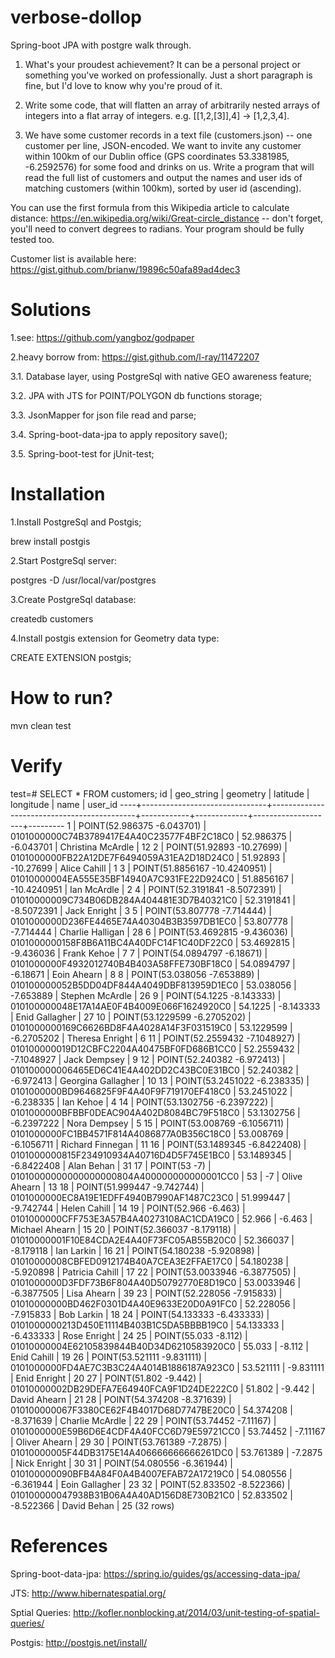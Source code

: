 # verbose-dollop
Spring-boot JPA with postgre walk through.

1. What's your proudest achievement? It can be a personal project or something you've worked on professionally. Just a short paragraph is fine, but I'd love to know why you're proud of it.
 
2. Write some code, that will flatten an array of arbitrarily nested arrays of integers into a flat array of integers. e.g. [[1,2,[3]],4] -> [1,2,3,4]. 
 
3. We have some customer records in a text file (customers.json) -- one customer per line, JSON-encoded. We want to invite any customer within 100km of our Dublin office (GPS coordinates 53.3381985, -6.2592576) for some food and drinks on us. Write a program that will read the full list of customers and output the names and user ids of matching customers (within 100km), sorted by user id (ascending).
 
You can use the first formula from this Wikipedia article to calculate distance: https://en.wikipedia.org/wiki/Great-circle_distance -- don't forget, you'll need to convert degrees to radians. Your program should be fully tested too.
 
Customer list is available here: https://gist.github.com/brianw/19896c50afa89ad4dec3 

# Solutions

1.see: https://github.com/yangboz/godpaper

2.heavy borrow from: https://gist.github.com/l-ray/11472207

3.1. Database layer, using PostgreSql with native GEO awareness feature;

3.2. JPA with JTS for POINT/POLYGON db functions storage;

3.3. JsonMapper for json file read and parse;

3.4. Spring-boot-data-jpa to apply repository save();

3.5. Spring-boot-test for jUnit-test;

# Installation

1.Install PostgreSql and Postgis;

brew install postgis

2.Start PostgreSql server:

postgres -D /usr/local/var/postgres

3.Create PostgreSql database:

createdb customers

4.Install postgis extension for Geometry data type:

CREATE EXTENSION postgis;

# How to run?

mvn clean test


# Verify

test=# SELECT * FROM customers;
 id |          geo_string           |                  geometry                  |  latitude  |  longitude  |        name        | user_id
----+-------------------------------+--------------------------------------------+------------+-------------+--------------------+---------
  1 | POINT(52.986375 -6.043701)    | 0101000000C74B3789417E4A40C23577F4BF2C18C0 |  52.986375 |   -6.043701 | Christina McArdle  |      12
  2 | POINT(51.92893 -10.27699)     | 0101000000FB22A12DE7F6494059A31EA2D18D24C0 |   51.92893 |   -10.27699 | Alice Cahill       |       1
  3 | POINT(51.8856167 -10.4240951) | 01010000004EA555E35BF14940A7C931FE22D924C0 | 51.8856167 | -10.4240951 | Ian McArdle        |       2
  4 | POINT(52.3191841 -8.5072391)  | 01010000009C734B06DB284A404481E3D7B40321C0 | 52.3191841 |  -8.5072391 | Jack Enright       |       3
  5 | POINT(53.807778 -7.714444)    | 0101000000D236FE4465E74A40304B3B3597DB1EC0 |  53.807778 |   -7.714444 | Charlie Halligan   |      28
  6 | POINT(53.4692815 -9.436036)   | 0101000000158F8B6A11BC4A40DFC14F1C40DF22C0 | 53.4692815 |   -9.436036 | Frank Kehoe        |       7
  7 | POINT(54.0894797 -6.18671)    | 0101000000F4932012740B4B403A58FFE730BF18C0 | 54.0894797 |    -6.18671 | Eoin Ahearn        |       8
  8 | POINT(53.038056 -7.653889)    | 010100000052B5DD04DF844A4049DBF813959D1EC0 |  53.038056 |   -7.653889 | Stephen McArdle    |      26
  9 | POINT(54.1225 -8.143333)      | 010100000048E17A14AE0F4B4009E066F1624920C0 |    54.1225 |   -8.143333 | Enid Gallagher     |      27
 10 | POINT(53.1229599 -6.2705202)  | 0101000000169C6626BD8F4A4028A14F3F031519C0 | 53.1229599 |  -6.2705202 | Theresa Enright    |       6
 11 | POINT(52.2559432 -7.1048927)  | 010100000019D12CBFC2204A40475BF0FD686B1CC0 | 52.2559432 |  -7.1048927 | Jack Dempsey       |       9
 12 | POINT(52.240382 -6.972413)    | 010100000006465ED6C41E4A402DD2C43BC0E31BC0 |  52.240382 |   -6.972413 | Georgina Gallagher |      10
 13 | POINT(53.2451022 -6.238335)   | 0101000000BD9646825F9F4A40F9F719170EF418C0 | 53.2451022 |   -6.238335 | Ian Kehoe          |       4
 14 | POINT(53.1302756 -6.2397222)  | 0101000000BFBBF0DEAC904A402D8084BC79F518C0 | 53.1302756 |  -6.2397222 | Nora Dempsey       |       5
 15 | POINT(53.008769 -6.1056711)   | 0101000000FC1BB4571F814A4086877A0B356C18C0 |  53.008769 |  -6.1056711 | Richard Finnegan   |      11
 16 | POINT(53.1489345 -6.8422408)  | 0101000000815F234910934A40716D4D5F745E1BC0 | 53.1489345 |  -6.8422408 | Alan Behan         |      31
 17 | POINT(53 -7)                  | 01010000000000000000804A400000000000001CC0 |         53 |          -7 | Olive Ahearn       |      13
 18 | POINT(51.999447 -9.742744)    | 0101000000EC8A19E1EDFF4940B7990AF1487C23C0 |  51.999447 |   -9.742744 | Helen Cahill       |      14
 19 | POINT(52.966 -6.463)          | 0101000000CFF753E3A57B4A40273108AC1CDA19C0 |     52.966 |      -6.463 | Michael Ahearn     |      15
 20 | POINT(52.366037 -8.179118)    | 01010000001F10E84CDA2E4A40F73FC05AB55B20C0 |  52.366037 |   -8.179118 | Ian Larkin         |      16
 21 | POINT(54.180238 -5.920898)    | 01010000008CBFED0912174B40A7CEA3E2FFAE17C0 |  54.180238 |   -5.920898 | Patricia Cahill    |      17
 22 | POINT(53.0033946 -6.3877505)  | 0101000000D3FDF73B6F804A40D50792770E8D19C0 | 53.0033946 |  -6.3877505 | Lisa Ahearn        |      39
 23 | POINT(52.228056 -7.915833)    | 01010000000BD462F0301D4A40E9633E20D0A91FC0 |  52.228056 |   -7.915833 | Bob Larkin         |      18
 24 | POINT(54.133333 -6.433333)    | 0101000000213D450E11114B403B1C5DA5BBBB19C0 |  54.133333 |   -6.433333 | Rose Enright       |      24
 25 | POINT(55.033 -8.112)          | 01010000004E62105839844B40D34D6210583920C0 |     55.033 |      -8.112 | Enid Cahill        |      19
 26 | POINT(53.521111 -9.831111)    | 0101000000FD4AE7C3B3C24A4014B1886187A923C0 |  53.521111 |   -9.831111 | Enid Enright       |      20
 27 | POINT(51.802 -9.442)          | 01010000002DB29DEFA7E64940FCA9F1D24DE222C0 |     51.802 |      -9.442 | David Ahearn       |      21
 28 | POINT(54.374208 -8.371639)    | 010100000067F3380CE62F4B4017D68D7747BE20C0 |  54.374208 |   -8.371639 | Charlie McArdle    |      22
 29 | POINT(53.74452 -7.11167)      | 0101000000E59B6D6E4CDF4A40FCC6D79E59721CC0 |   53.74452 |    -7.11167 | Oliver Ahearn      |      29
 30 | POINT(53.761389 -7.2875)      | 01010000005F44DB3175E14A406666666666261DC0 |  53.761389 |     -7.2875 | Nick Enright       |      30
 31 | POINT(54.080556 -6.361944)    | 010100000090BFB4A84F0A4B4007EFAB72A17219C0 |  54.080556 |   -6.361944 | Eoin Gallagher     |      23
 32 | POINT(52.833502 -8.522366)    | 010100000047938B31B06A4A40AD156D8E730B21C0 |  52.833502 |   -8.522366 | David Behan        |      25
(32 rows)


# References

Spring-boot-data-jpa: https://spring.io/guides/gs/accessing-data-jpa/

JTS: http://www.hibernatespatial.org/

Sptial Queries: http://kofler.nonblocking.at/2014/03/unit-testing-of-spatial-queries/

Postgis: http://postgis.net/install/
